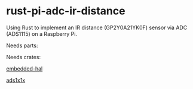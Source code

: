 # rust-pi-adc-ir-distance
Using Rust to implement an IR distance (GP2Y0A21YK0F) sensor via ADC (ADS1115) on a Raspberry Pi.

Needs parts:

Needs crates:

[embedded-hal](https://crates.io/crates/embedded-hal)

[ads1x1x](https://crates.io/crates/ads1x1x)
